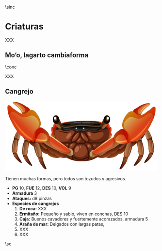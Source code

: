 \sinc

# Criaturas

XXX

## Mo‘o, lagarto cambiaforma

\conc

XXX


## Cangrejo

[![Cangrejo de raíz de manglar en estilo de dibujos animados sobre fondo blanco por brgfx](./images/8rhu_dqk9_210504.png "Cangrejo de raíz de manglar en estilo de dibujos animados sobre fondo blanco por brgfx")](https://www.freepik.es/vector-gratis/cangrejo-raiz-manglar-estilo-dibujos-animados-sobre-fondo-blanco_18987431.htm "Cangrejo de raíz de manglar en estilo de dibujos animados sobre fondo blanco por brgfx")

Tienen muchas formas, pero todos son tozudos y agresivos.

* **PG** 10, **FUE** 12, **DES** 10, **VOL** 9
* **Armadura** 3
* **Ataques:** d8 pinzas
* **Especies de cangrejos**
  1. **De roca:** XXX
  2. **Ermitaño:** Pequeño y sabio, viven en conchas, DES 10
  3. **Caja:** Buenos cavadores y fuertemente acorazados, armadura 5
  4. **Araña de mar:** Delgados con largas patas, 
  5. XXX
  6. XXX

\sc